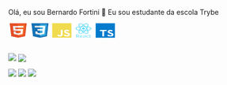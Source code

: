 Olá, eu sou Bernardo Fortini 👋
Eu sou estudante da escola Trybe
<div style="display: inline_block">
  <img align="center" alt="HTML-Icon" height="30" width="40" src="https://raw.githubusercontent.com/devicons/devicon/master/icons/html5/html5-original.svg">
  <img align="center" alt="CSS-Icon" height="30" width="40" src="https://raw.githubusercontent.com/devicons/devicon/master/icons/css3/css3-original.svg">
  <img align="center" alt="JavaScript-Icon" height="30" width="40" src="https://raw.githubusercontent.com/devicons/devicon/master/icons/javascript/javascript-plain.svg">
  <img align="center" alt="React-Icon" height="30" width="40" src="https://raw.githubusercontent.com/devicons/devicon/master/icons/react/react-original-wordmark.svg">
  <img align="center" alt="TypeScript-Icon" height="30" width="40" src="https://raw.githubusercontent.com/devicons/devicon/master/icons/typescript/typescript-plain.svg">
</div>
<div><br>
  <p>
    &nbsp;<img align="center" src="https://github-readme-stats.vercel.app/api?username=bernardofortini&show_icons=true&locale=en&theme=dark"/>
    <img align="left" src="https://github-readme-stats.vercel.app/api/top-langs?username=bernardofortini&show_icons=true&locale=en&layout=compact&theme=dark"/>
  </p>

</div>

<div>
  <a href="https://www.instagram.com/bernardo_fortini/" target="_blank"><img src="https://img.shields.io/badge/-Instagram-%23E4405F?style=for-the-badge&logo=instagram&logoColor=white" target="_blank"></a>
  <a href = "mailto:bernardofortini04@gmial.com"><img src="https://img.shields.io/badge/-Gmail-%23333?style=for-the-badge&logo=gmail&logoColor=white" target="_blank"></a>
  <a href="https://www.linkedin.com/in/bernardo-fortini-80472226a/" target="_blank"><img src="https://img.shields.io/badge/-LinkedIn-%230077B5?style=for-the-badge&logo=linkedin&logoColor=white" target="_blank"></a> 
</div>
